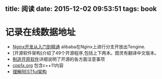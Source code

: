 title: 阅读
date: 2015-12-02 09:53:51
tags: book
---

# 记录在线数据地址

- [Nginx开发从入门到精通](tengine.taobao.org/book/index.html) alibaba在Nginx上进行分支开放出Tengine.
- [开源软件架构]介绍了49个开源程序,包括上下两本。图灵有翻译中文版本。
- [制造开原软件](producingoss.com/zh/index.html)详细说明了开源的各方面注意事项
- [cpp1x.org](http://cpp1x.org/) 包含c++11内容
- [理解RESTful架构](http://www.ruanyifeng.com/blog/2011/09/restful.html)
